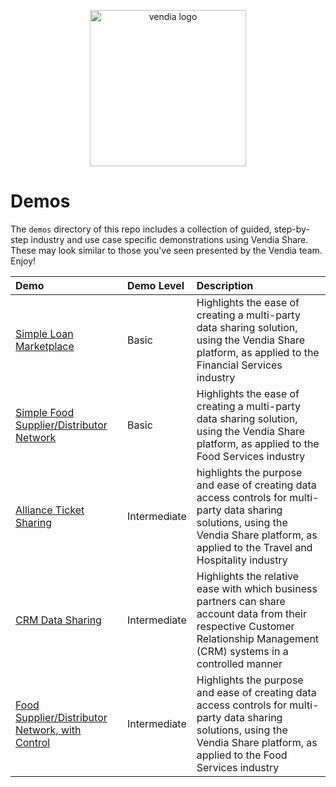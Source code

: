 <p align="center">
  <a href="https://vendia.net/">
    <img src="https://www.vendia.net/images/logo/black.svg" alt="vendia logo" width="250px">
  </a>
</p>

# Demos
The `demos` directory of this repo includes a collection of guided, step-by-step industry and use case specific demonstrations using Vendia Share.  These may look similar to those you've seen presented by the Vendia team. Enjoy!

| Demo | Demo Level | Description |
|:---------|:---------|:---------|
| [Simple Loan Marketplace](finserv-and-insurance/simple-loan-marketplace/README.md) | Basic | Highlights the ease of creating a multi-party data sharing solution, using the Vendia Share platform, as applied to the Financial Services industry
| [Simple Food Supplier/Distributor Network](food-and-beverage/simple-supplier-distributor/README.md) | Basic | Highlights the ease of creating a multi-party data sharing solution, using the Vendia Share platform, as applied to the Food Services industry
| [Alliance Ticket Sharing](travel-and-hospitality/alliance-ticket-sharing/README.md) | Intermediate | highlights the purpose and ease of creating data access controls for multi-party data sharing solutions, using the Vendia Share platform, as applied to the Travel and Hospitality industry
| [CRM Data Sharing](crm-sharing/) | Intermediate | Highlights the relative ease with which business partners can share account data from their respective Customer Relationship Management (CRM) systems in a controlled manner
| [Food Supplier/Distributor Network, with Control](food-and-beverage/supplier-distributor-with-control/README.md) | Intermediate | Highlights the purpose and ease of creating data access controls for multi-party data sharing solutions, using the Vendia Share platform, as applied to the Food Services industry
